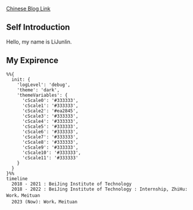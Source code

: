 [Chinese Blog Link](https://lijunlin2022.github.io/blog/index.html)

## Self Introduction

<div style="display: flex;">
  <span>Hello, my name is LiJunlin.</span>
</div>

## My Expirence

```mermaid
%%{
  init: {
    'logLevel': 'debug',
    'theme': 'dark',
    'themeVariables': {
      'cScale0': '#333333',
      'cScale1': '#333333',
      'cScale2': '#ea2845',
      'cScale3': '#333333',
      'cScale4': '#333333',
      'cScale5': '#333333',
      'cScale6': '#333333',
      'cScale7': '#333333',
      'cScale8': '#333333',
      'cScale9': '#333333',
      'cScale10': '#333333',
      'cScale11': '#333333'
    }
  }
}%%
timeline
  2018 - 2021 : BeiJing Institute of Technology
  2018 - 2022 : BeiJing Institute of Technology : Internship, ZhiHu: Work，Meituan
  2023 (Now): Work，Meituan
```

